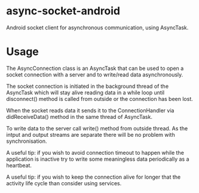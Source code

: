 async-socket-android
=====================

Android socket client for asynchronous communication, using AsyncTask.

Usage
=====

The AsyncConnection class is an AsyncTask that can be used to open a socket connection with a server and to write/read data asynchronously.


The socket connection is initiated in the background thread of the AsyncTask which will stay alive reading data in a while loop until disconnect() method is called from outside or the connection has been lost.


When the socket reads data it sends it to the ConnectionHandler via didReceiveData() method in the same thread of AsyncTask.

To write data to the server call write() method from outside thread. As the intput and output streams are separate there will be no problem with synchronisation. 


A useful tip: if you wish to avoid connection timeout to happen while the application is inactive try to write some meaningless data periodically as a heartbeat. 

A useful tip: if you wish to keep the connection alive for longer that the activity  life cycle than consider using services.